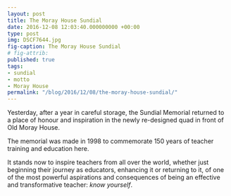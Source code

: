 ```yaml
---
layout: post
title: The Moray House Sundial
date: 2016-12-08 12:03:40.000000000 +00:00
type: post
img: DSCF7644.jpg
fig-caption: The Moray House Sundial
# fig-attrib: 
published: true
tags:
- sundial
- motto
- Moray House
permalink: "/blog/2016/12/08/the-moray-house-sundial/"
---
```

Yesterday, after a year in careful storage, the Sundial Memorial returned to a place of honour and inspiration in the newly re-designed quad in front of Old Moray House.

The memorial was made in 1998 to commemorate 150 years of teacher training and education here.

It stands now to inspire teachers from all over the world, whether just beginning their journey as educators, enhancing it or returning to it, of one of the most powerful aspirations and consequences of being an effective and transformative teacher: *know yourself*.
